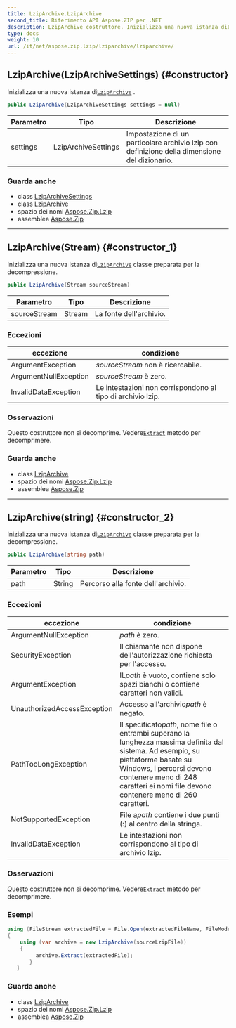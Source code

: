 ```yaml
---
title: LzipArchive.LzipArchive
second_title: Riferimento API Aspose.ZIP per .NET
description: LzipArchive costruttore. Inizializza una nuova istanza diLzipArchive .
type: docs
weight: 10
url: /it/net/aspose.zip.lzip/lziparchive/lziparchive/
---
```

## LzipArchive(LzipArchiveSettings) {#constructor}

Inizializza una nuova istanza di[`LzipArchive`](../) .

```csharp
public LzipArchive(LzipArchiveSettings settings = null)
```

| Parametro | Tipo | Descrizione |
| --- | --- | --- |
| settings | LzipArchiveSettings | Impostazione di un particolare archivio lzip con definizione della dimensione del dizionario. |

### Guarda anche

* class [LzipArchiveSettings](../../lziparchivesettings/)
* class [LzipArchive](../)
* spazio dei nomi [Aspose.Zip.Lzip](../../lziparchive/)
* assemblea [Aspose.Zip](../../../)

---

## LzipArchive(Stream) {#constructor_1}

Inizializza una nuova istanza di[`LzipArchive`](../) classe preparata per la decompressione.

```csharp
public LzipArchive(Stream sourceStream)
```

| Parametro | Tipo | Descrizione |
| --- | --- | --- |
| sourceStream | Stream | La fonte dell'archivio. |

### Eccezioni

| eccezione | condizione |
| --- | --- |
| ArgumentException | *sourceStream* non è ricercabile. |
| ArgumentNullException | *sourceStream* è zero. |
| InvalidDataException | Le intestazioni non corrispondono al tipo di archivio lzip. |

### Osservazioni

Questo costruttore non si decomprime. Vedere[`Extract`](../extract/) metodo per decomprimere.

### Guarda anche

* class [LzipArchive](../)
* spazio dei nomi [Aspose.Zip.Lzip](../../lziparchive/)
* assemblea [Aspose.Zip](../../../)

---

## LzipArchive(string) {#constructor_2}

Inizializza una nuova istanza di[`LzipArchive`](../) classe preparata per la decompressione.

```csharp
public LzipArchive(string path)
```

| Parametro | Tipo | Descrizione |
| --- | --- | --- |
| path | String | Percorso alla fonte dell'archivio. |

### Eccezioni

| eccezione | condizione |
| --- | --- |
| ArgumentNullException | *path* è zero. |
| SecurityException | Il chiamante non dispone dell'autorizzazione richiesta per l'accesso. |
| ArgumentException | IL*path* è vuoto, contiene solo spazi bianchi o contiene caratteri non validi. |
| UnauthorizedAccessException | Accesso all'archivio*path* è negato. |
| PathTooLongException | Il specificato*path*, nome file o entrambi superano la lunghezza massima definita dal sistema. Ad esempio, su piattaforme basate su Windows, i percorsi devono contenere meno di 248 caratteri ei nomi file devono contenere meno di 260 caratteri. |
| NotSupportedException | File a*path* contiene i due punti (:) al centro della stringa. |
| InvalidDataException | Le intestazioni non corrispondono al tipo di archivio lzip. |

### Osservazioni

Questo costruttore non si decomprime. Vedere[`Extract`](../extract/) metodo per decomprimere.

### Esempi

```csharp
using (FileStream extractedFile = File.Open(extractedFileName, FileMode.Create))
{
    using (var archive = new LzipArchive(sourceLzipFile))
    {
         archive.Extract(extractedFile);
       }
   }
```

### Guarda anche

* class [LzipArchive](../)
* spazio dei nomi [Aspose.Zip.Lzip](../../lziparchive/)
* assemblea [Aspose.Zip](../../../)



